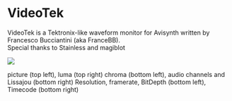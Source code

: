 # VideoTek
VideoTek is a Tektronix-like waveform monitor for Avisynth written by Francesco Bucciantini (aka FranceBB).
<br>
Special thanks to Stainless and magiblot

<img src="https://i.imgur.com/sHsDioV.png">

picture (top left), luma (top right)
chroma (bottom left), audio channels and Lissajou (bottom right)
Resolution, framerate, BitDepth (bottom left), Timecode (bottom right)
